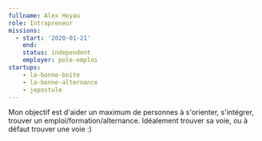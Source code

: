 ```yaml
---
fullname: Alex Hoyau
role: Intrapreneur
missions:
  - start: '2020-01-21'
    end:
    status: independent
    employer: pole-emploi
startups:
    - la-bonne-boite
    - la-bonne-alternance
    - jepostule
---
```


Mon objectif est d'aider un maximum de personnes à s'orienter, s'intégrer, trouver un emploi/formation/alternance. Idéalement trouver sa voie, ou à défaut trouver une voie :)

